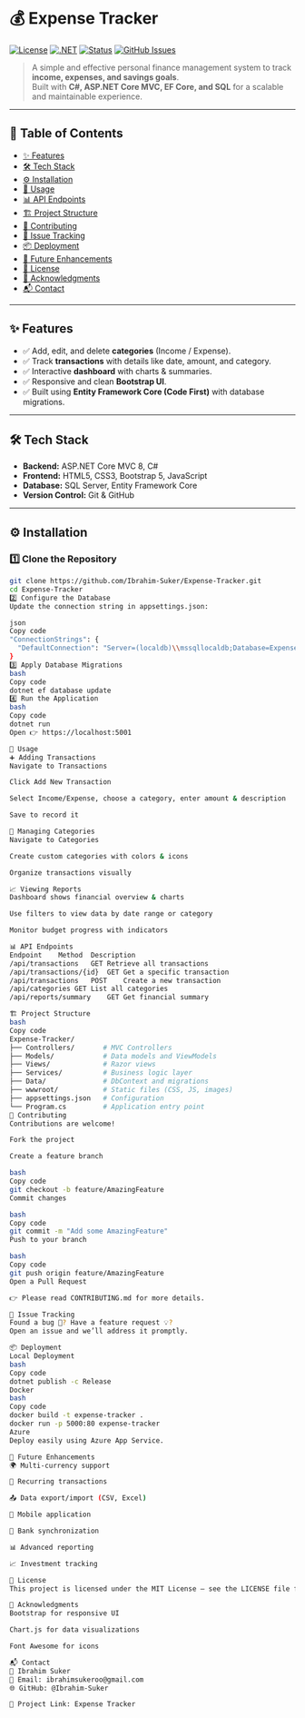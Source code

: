 # 💰 Expense Tracker

[![License](https://img.shields.io/badge/License-MIT-blue.svg)](LICENSE)
[![.NET](https://img.shields.io/badge/.NET-8.0-purple?logo=dotnet)](https://dotnet.microsoft.com/)
[![Status](https://img.shields.io/badge/Status-Active-success.svg)]()
[![GitHub Issues](https://img.shields.io/github/issues/Ibrahim-Suker/Expense-Tracker)](https://github.com/Ibrahim-Suker/Expense-Tracker/issues)

> A simple and effective personal finance management system to track **income, expenses, and savings goals**.  
> Built with **C#, ASP.NET Core MVC, EF Core, and SQL** for a scalable and maintainable experience.

---

## 📌 Table of Contents
- [✨ Features](#-features)
- [🛠 Tech Stack](#-tech-stack)
- [⚙️ Installation](#️-installation)
- [📖 Usage](#-usage)
- [📊 API Endpoints](#-api-endpoints)
- [🏗 Project Structure](#-project-structure)
- [🤝 Contributing](#-contributing)
- [🐛 Issue Tracking](#-issue-tracking)
- [📦 Deployment](#-deployment)
- [🔮 Future Enhancements](#-future-enhancements)
- [📜 License](#-license)
- [🙏 Acknowledgments](#-acknowledgments)
- [📬 Contact](#-contact)

---

## ✨ Features
- ✅ Add, edit, and delete **categories** (Income / Expense).  
- ✅ Track **transactions** with details like date, amount, and category.  
- ✅ Interactive **dashboard** with charts & summaries.  
- ✅ Responsive and clean **Bootstrap UI**.  
- ✅ Built using **Entity Framework Core (Code First)** with database migrations.  

---

## 🛠 Tech Stack
- **Backend:** ASP.NET Core MVC 8, C#  
- **Frontend:** HTML5, CSS3, Bootstrap 5, JavaScript  
- **Database:** SQL Server, Entity Framework Core  
- **Version Control:** Git & GitHub  

---

## ⚙️ Installation

### 1️⃣ Clone the Repository
```bash
git clone https://github.com/Ibrahim-Suker/Expense-Tracker.git
cd Expense-Tracker
2️⃣ Configure the Database
Update the connection string in appsettings.json:

json
Copy code
"ConnectionStrings": { 
  "DefaultConnection": "Server=(localdb)\\mssqllocaldb;Database=ExpenseTracker;Trusted_Connection=true;MultipleActiveResultSets=true" 
}
3️⃣ Apply Database Migrations
bash
Copy code
dotnet ef database update
4️⃣ Run the Application
bash
Copy code
dotnet run
Open 👉 https://localhost:5001

📖 Usage
➕ Adding Transactions
Navigate to Transactions

Click Add New Transaction

Select Income/Expense, choose a category, enter amount & description

Save to record it

📂 Managing Categories
Navigate to Categories

Create custom categories with colors & icons

Organize transactions visually

📈 Viewing Reports
Dashboard shows financial overview & charts

Use filters to view data by date range or category

Monitor budget progress with indicators

📊 API Endpoints
Endpoint	Method	Description
/api/transactions	GET	Retrieve all transactions
/api/transactions/{id}	GET	Get a specific transaction
/api/transactions	POST	Create a new transaction
/api/categories	GET	List all categories
/api/reports/summary	GET	Get financial summary

🏗 Project Structure
bash
Copy code
Expense-Tracker/
├── Controllers/       # MVC Controllers
├── Models/            # Data models and ViewModels
├── Views/             # Razor views
├── Services/          # Business logic layer
├── Data/              # DbContext and migrations
├── wwwroot/           # Static files (CSS, JS, images)
├── appsettings.json   # Configuration
└── Program.cs         # Application entry point
🤝 Contributing
Contributions are welcome!

Fork the project

Create a feature branch

bash
Copy code
git checkout -b feature/AmazingFeature
Commit changes

bash
Copy code
git commit -m "Add some AmazingFeature"
Push to your branch

bash
Copy code
git push origin feature/AmazingFeature
Open a Pull Request

👉 Please read CONTRIBUTING.md for more details.

🐛 Issue Tracking
Found a bug 🐞? Have a feature request 💡?
Open an issue and we’ll address it promptly.

📦 Deployment
Local Deployment
bash
Copy code
dotnet publish -c Release
Docker
bash
Copy code
docker build -t expense-tracker .
docker run -p 5000:80 expense-tracker
Azure
Deploy easily using Azure App Service.

🔮 Future Enhancements
🌍 Multi-currency support

🔁 Recurring transactions

📤 Data export/import (CSV, Excel)

📱 Mobile application

🏦 Bank synchronization

📊 Advanced reporting

📈 Investment tracking

📜 License
This project is licensed under the MIT License – see the LICENSE file for details.

🙏 Acknowledgments
Bootstrap for responsive UI

Chart.js for data visualizations

Font Awesome for icons

📬 Contact
👤 Ibrahim Suker
📧 Email: ibrahimsukeroo@gmail.com
🌐 GitHub: @Ibrahim-Suker

🔗 Project Link: Expense Tracker
